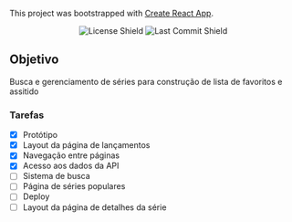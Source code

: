 This project was bootstrapped with [Create React App](https://github.com/facebook/create-react-app).

<p align="center">
<img src="https://img.shields.io/github/license/joaocarloslima/covideos" alt="License Shield">
<img src="https://img.shields.io/github/last-commit/joaocarloslima/covideos/master" alt="Last Commit Shield">
</p>



## Objetivo

Busca e gerenciamento de séries para construção de lista de favoritos e assitido 

### Tarefas

- [x] Protótipo
- [x] Layout da página de lançamentos
- [x] Navegação entre páginas
- [x] Acesso aos dados da API
- [ ] Sistema de busca
- [ ] Página de séries populares
- [ ] Deploy
- [ ] Layout da página de detalhes da série
